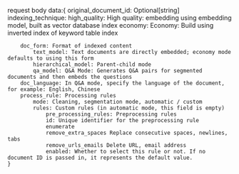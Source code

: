 request body
    data:{
        original_document_id: Optional[string]
        indexing_technique: 
            high_quality: High quality: embedding using embedding model, built as vector database index
            economy: Economy: Build using inverted index of keyword table index
        
        doc_form: Format of indexed content
            text_model: Text documents are directly embedded; economy mode defaults to using this form
            hierarchical_model: Parent-child mode
            qa_model: Q&A Mode: Generates Q&A pairs for segmented documents and then embeds the questions
        doc_language: In Q&A mode, specify the language of the document, for example: English, Chinese
        process_rule: Processing rules
            mode: Cleaning, segmentation mode, automatic / custom
            rules: Custom rules (in automatic mode, this field is empty)
                pre_processing_rules: Preprocessing rules
                id: Unique identifier for the preprocessing rule
                enumerate
                remove_extra_spaces Replace consecutive spaces, newlines, tabs
                remove_urls_emails Delete URL, email address
                enabled: Whether to select this rule or not. If no document ID is passed in, it represents the default value.
    }
